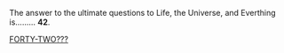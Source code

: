 The answer to the ultimate questions to Life, the Universe, and Everthing is......... **42**.



[FORTY-TWO???](the-question.md)
